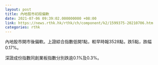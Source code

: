 ```yaml
---
layout: post
title: 內地股市初段偏軟
date: 2021-07-06 09:39:02.000000000 +08:00
link: https://news.rthk.hk/rthk/ch/component/k2/1599375-20210706.htm
categories: rthk
---
```


內地股市開市後偏軟。上證綜合指數低開1點，較早時報3528點，跌5點，跌幅0.17%。

深證成份指數同創業板指數分別跌逾0.1%及0.3%。
